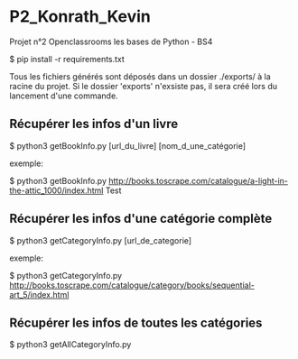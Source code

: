 # P2_Konrath_Kevin
Projet n°2 Openclassrooms les bases de Python - BS4

$ pip install -r requirements.txt


Tous les fichiers générés sont déposés dans un dossier ./exports/ à la racine du projet. 
Si le dossier 'exports' n'exsiste pas, il sera créé lors du lancement d'une commande.  

## Récupérer les infos d'un livre
$ python3 getBookInfo.py [url_du_livre] [nom_d_une_catégorie]

exemple:

$ python3 getBookInfo.py http://books.toscrape.com/catalogue/a-light-in-the-attic_1000/index.html Test






## Récupérer les infos d'une catégorie complète 
$ python3 getCategoryInfo.py [url_de_categorie]

exemple:

$ python3 getCategoryInfo.py http://books.toscrape.com/catalogue/category/books/sequential-art_5/index.html




## Récupérer les infos de toutes les catégories
$ python3 getAllCategoryInfo.py 
